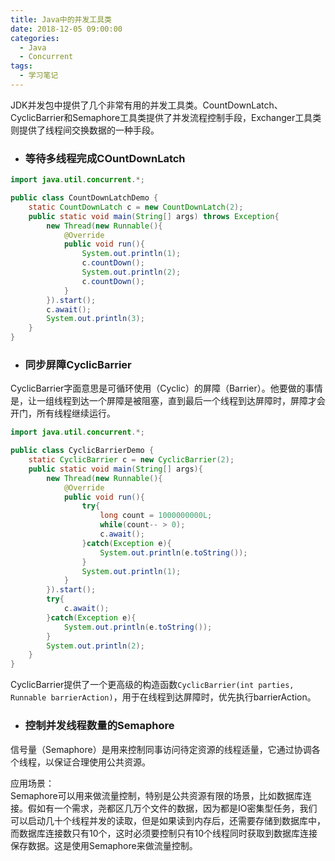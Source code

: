 ```yaml
---
title: Java中的并发工具类
date: 2018-12-05 09:00:00
categories:
  - Java
  - Concurrent
tags:
  - 学习笔记
---
```


JDK并发包中提供了几个非常有用的并发工具类。CountDownLatch、CyclicBarrier和Semaphore工具类提供了并发流程控制手段，Exchanger工具类则提供了线程间交换数据的一种手段。

- ### 等待多线程完成COuntDownLatch
```java
import java.util.concurrent.*;

public class CountDownLatchDemo {
    static CountDownLatch c = new CountDownLatch(2);
    public static void main(String[] args) throws Exception{
        new Thread(new Runnable(){
            @Override
            public void run(){
                System.out.println(1);
                c.countDown();
                System.out.println(2);
                c.countDown();
            }
        }).start();
        c.await();
        System.out.println(3);
    }
}
```

- ### 同步屏障CyclicBarrier
CyclicBarrier字面意思是可循环使用（Cyclic）的屏障（Barrier）。他要做的事情是，让一组线程到达一个屏障是被阻塞，直到最后一个线程到达屏障时，屏障才会开门，所有线程继续运行。
```java
import java.util.concurrent.*;

public class CyclicBarrierDemo {
    static CyclicBarrier c = new CyclicBarrier(2);
    public static void main(String[] args){
        new Thread(new Runnable(){
            @Override
            public void run(){
                try{
                    long count = 1000000000L;
                    while(count-- > 0);
                    c.await();
                }catch(Exception e){
                    System.out.println(e.toString());
                }
                System.out.println(1);
            }
        }).start();
        try{
            c.await();
        }catch(Exception e){
            System.out.println(e.toString());
        }
        System.out.println(2);
    }
}
```

CyclicBarrier提供了一个更高级的构造函数```CyclicBarrier(int parties, Runnable barrierAction)```，用于在线程到达屏障时，优先执行barrierAction。

- ### 控制并发线程数量的Semaphore
信号量（Semaphore）是用来控制同事访问待定资源的线程适量，它通过协调各个线程，以保证合理使用公共资源。

应用场景：  
Semaphore可以用来做流量控制，特别是公共资源有限的场景，比如数据库连接。假如有一个需求，尧都区几万个文件的数据，因为都是IO密集型任务，我们可以启动几十个线程并发的读取，但是如果读到内存后，还需要存储到数据库中，而数据库连接数只有10个，这时必须要控制只有10个线程同时获取到数据库连接保存数据。这是使用Semaphore来做流量控制。
